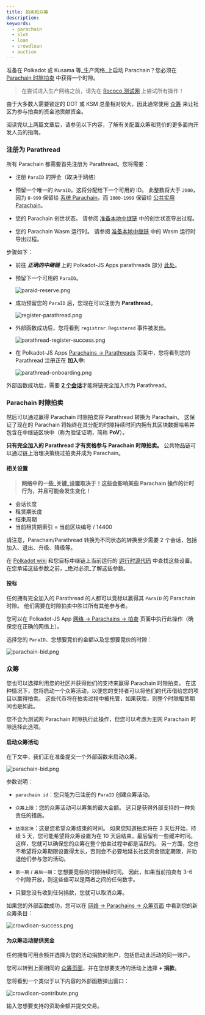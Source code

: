 ```yaml
---
title: 拍卖和众筹
description:
keywords:
  - parachain
  - slot
  - loan
  - crowdloan
  - auction
---
```


准备在 Polkadot 或 Kusama 等_生产网络_上启动 Parachain？您必须在 [Parachain 时隙拍卖](https://wiki.polkadot.network/docs/learn-auction) 中获得一个时隙。

> 在尝试进入生产网络之前，请先在 [Rococo 测试网](/tutorials/build-a-parachain/acquire-a-testnet-slot/) 上尝试所有操作！

由于大多数人需要锁定的 DOT 或 KSM 总量相对较大，因此通常使用 [众筹](https://wiki.polkadot.network/docs/learn-crowdloans) 来让社区为参与拍卖的资金池贡献资金。

阅读完以上两篇文章后，请参见以下内容，了解有关配置众筹和竞价的更多面向开发人员的指南。

### 注册为 Parathread

所有 Parachain 都需要首先注册为 Parathread。您将需要：

- 注册 `ParaID` 的押金（取决于网络）

- 预留一个唯一的 `ParaID`。这将分配给下一个可用的 ID。
  此整数将大于 `2000`，因为 `0-999` 保留给 [系统 Parachain](https://wiki.polkadot.network/docs/learn-common-goods#system-level-chains)，而 `1000-1999` 保留给 [公共实用 Parachain](https://wiki.polkadot.network/docs/learn-common-goods#public-utility-chains)。

- 您的 Parachain 创世状态。
  请参阅 [准备本地中继链](/tutorials/build-a-parachain/prepare-a-local-relay-chain/) 中的创世状态导出过程。

- 您的 Parachain Wasm 运行时。
  请参阅 [准备本地中继链](/tutorials/build-a-parachain/prepare-a-local-relay-chain/) 中的 Wasm 运行时导出过程。

步骤如下：

- 前往 **_正确的中继链_** 上的 Polkadot-JS Apps parathreads 部分 [此处](https://polkadot.js.org/apps/#/parachains/parathreads)。

- 预留下一个可用的 `ParaID`。

  ![paraid-reserve.png](/media/images/docs/tutorials/parachains/paraid-reserve.png)

- 成功预留您的 `ParaID` 后，您现在可以注册为 **Parathread**。

  ![register-parathread.png](/media/images/docs/tutorials/parachains/register-parathread.png)

- 外部函数成功后，您将看到 `registrar.Registered` 事件被发出。

  ![parathread-register-success.png](/media/images/docs/tutorials/parachains/parathread-register-success.png)

- 在 Polkadot-JS Apps [Parachains -> Parathreads](https://polkadot.js.org/apps/#/parachains/parathreads) 页面中，您将看到您的 Parathread 注册正在 **加入中**:

  ![parathread-onboarding.png](/media/images/docs/tutorials/parachains/parathread-onboarding.png)

外部函数成功后，需要 [**2 个会话**](#相关设置)才能将链完全加入作为 Parathread。

### Parachain 时隙拍卖

然后可以通过赢得 Parachain 时隙拍卖将 Parathread 转换为 Parachain。
这保证了现在的 Parachain 将始终在其分配的时隙持续时间内拥有其区块数据哈希并包含在中继链区块中（称为验证证明，简称 **PoV**）。

**只有完全加入的 Parathread 才有资格参与 Parachain 时隙拍卖。**
公共物品链可以通过链上治理决策绕过拍卖并成为 Parachain。

#### 相关设置

> **网络中的一些_关键_设置取决于！这些会影响某些 Parachain 操作的计时行为，并且可能会发生变化！**

- 会话长度
- 租赁期长度
- 结束周期
- 当前租赁期索引 = 当前区块编号 / 14400

请注意，Parachain/Parathread 转换为不同状态的转换至少需要 2 个会话，包括加入、退出、升级、降级等。

在 [Polkadot wiki](https://wiki.polkadot.network/docs/learn-crowdloans#starting-a-crowdloan-campaign) 和您目标中继链上当前运行的 [运行时源代码](https://github.com/paritytech/polkadot-sdk/tree/master/polkadot/runtime) 中查找这些设置。
在您承诺这些参数之前，_绝对必须_了解这些参数。

#### 投标

任何拥有完全加入的 Parathread 的人都可以竞标以赢得其 `ParaID` 的 Parachain 时隙。
他们需要在时隙拍卖中胜过所有其他参与者。

您可以在 Polkadot-JS App [网络 -> Parachains -> 拍卖](https://polkadot.js.org/apps/#/parachains/auctions) 页面中执行此操作（确保您在正确的网络上）。

选择您的 `ParaID`、您想要竞价的金额以及您想要竞价的时隙：

![parachain-bid.png](/media/images/docs/tutorials/parachains/parachain-bid.png)

### 众筹

您也可以选择利用您的社区并获得他们的支持来赢得 Parachain 时隙拍卖。
在这种情况下，您将启动一个众筹活动，以便您的支持者可以将他们的代币借给您的项目以赢得拍卖。
这些代币将在拍卖过程中被托管，如果获胜，则整个时隙租赁期间也是如此。

您不会为测试网 Parachain 时隙执行此操作，但您可以考虑为主网 Parachain 时隙选择此选项。

#### 启动众筹活动

在下文中，我们正在准备提交一个外部函数来启动众筹。

![parachain-bid.png](/media/images/docs/tutorials/parachains/parachain-crowdloan.png)

参数说明：

- `parachain id`：您只能为已注册的 `ParaID` 创建众筹活动。

- `众筹上限`：您的众筹活动可以筹集的最大金额。
  这只是获得外部支持的一种负责任的措施。

- `结束区块`：这是您希望众筹结束的时间。
  如果您知道拍卖将在 3 天后开始，持续 5 天，您可能希望将众筹设置为在 10 天后结束，最后留有一些缓冲时间。
  这样，您就可以确保您的众筹在整个拍卖过程中都是活跃的。
  另一方面，您也不希望将众筹期限设置得太长，否则会不必要地延长社区资金锁定期限，并劝退他们参与您的活动。

- `第一期` / `最后一期`：您想要竞标的时隙持续时间。
  因此，如果当前拍卖有 3-6 个时隙开放，则这些值可以是两者之间的任何数字。

- 只要您没有收到任何捐款，您就可以取消众筹。

如果您的外部函数成功，您可以在 [网络 -> Parachains -> 众筹页面](https://polkadot.js.org/apps/#/parachains/crowdloan) 中看到您的新众筹条目：

![crowdloan-success.png](/media/images/docs/tutorials/parachains/crowdloan-success.png)

#### 为众筹活动提供资金

任何拥有可用余额并选择为您的活动捐款的账户，包括启动此活动的同一账户。

您可以转到上面相同的 [众筹页面](https://polkadot.js.org/apps/#/parachains/crowdloan)，并在您想要支持的活动上选择 **+ 捐款**。

您将看到一个类似于以下内容的外部函数弹出窗口：

![crowdloan-contribute.png](/media/images/docs/tutorials/parachains/crowdloan-contribute.png)

输入您想要支持的资助金额并提交交易。
